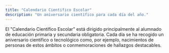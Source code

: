 ```yaml
---
title: "Calendario Cientifico Escolar"
description: "Un aniversario científico para cada día del año."
---
```


El "Calendario Científico Escolar" está dirigido principalmente al alumnado de educación primaria y secundaria obligatoria. Cada día se ha recogido un aniversario científico o tecnológico como, por ejemplo, nacimientos de personas de estos ámbitos o conmemoraciones de hallazgos destacables.

